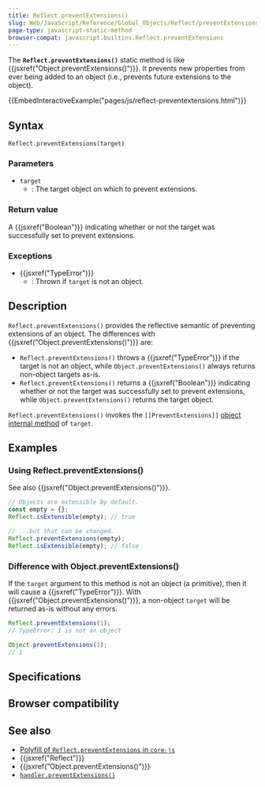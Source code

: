 ```yaml
---
title: Reflect.preventExtensions()
slug: Web/JavaScript/Reference/Global_Objects/Reflect/preventExtensions
page-type: javascript-static-method
browser-compat: javascript.builtins.Reflect.preventExtensions
---
```




The **`Reflect.preventExtensions()`** static method is like {{jsxref("Object.preventExtensions()")}}. It prevents new properties from ever being added to an object (i.e., prevents future extensions to the object).

{{EmbedInteractiveExample("pages/js/reflect-preventextensions.html")}}

## Syntax

```js-nolint
Reflect.preventExtensions(target)
```

### Parameters

- `target`
  - : The target object on which to prevent extensions.

### Return value

A {{jsxref("Boolean")}} indicating whether or not the target was successfully set to prevent extensions.

### Exceptions

- {{jsxref("TypeError")}}
  - : Thrown if `target` is not an object.

## Description

`Reflect.preventExtensions()` provides the reflective semantic of preventing extensions of an object. The differences with {{jsxref("Object.preventExtensions()")}} are:

- `Reflect.preventExtensions()` throws a {{jsxref("TypeError")}} if the target is not an object, while `Object.preventExtensions()` always returns non-object targets as-is.
- `Reflect.preventExtensions()` returns a {{jsxref("Boolean")}} indicating whether or not the target was successfully set to prevent extensions, while `Object.preventExtensions()` returns the target object.

`Reflect.preventExtensions()` invokes the `[[PreventExtensions]]` [object internal method](/Web/JavaScript/Reference/Global_Objects/Proxy#object_internal_methods) of `target`.

## Examples

### Using Reflect.preventExtensions()

See also {{jsxref("Object.preventExtensions()")}}.

```js
// Objects are extensible by default.
const empty = {};
Reflect.isExtensible(empty); // true

// ...but that can be changed.
Reflect.preventExtensions(empty);
Reflect.isExtensible(empty); // false
```

### Difference with Object.preventExtensions()

If the `target` argument to this method is not an object (a primitive), then it will cause a {{jsxref("TypeError")}}. With {{jsxref("Object.preventExtensions()")}}, a non-object `target` will be returned as-is without any errors.

```js
Reflect.preventExtensions(1);
// TypeError: 1 is not an object

Object.preventExtensions(1);
// 1
```

## Specifications



## Browser compatibility



## See also

- [Polyfill of `Reflect.preventExtensions` in `core-js`](https://github.com/zloirock/core-js#ecmascript-reflect)
- {{jsxref("Reflect")}}
- {{jsxref("Object.preventExtensions()")}}
- [`handler.preventExtensions()`](/Web/JavaScript/Reference/Global_Objects/Proxy/Proxy/preventExtensions)
